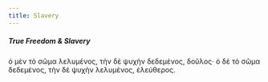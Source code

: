 ```yaml
---
title: Slavery
---
```


##### True Freedom & Slavery
ὁ μὲν τὸ σῶμα λελυμένος, τὴν δὲ ψυχὴν δεδεμένος, δοῦλος· ὁ δὲ τὸ σῶμα δεδεμένος, τὴν δὲ ψυχὴν λελυμένος, ἐλεύθερος. 